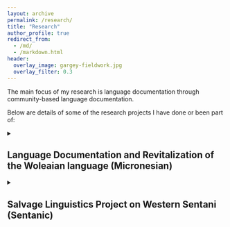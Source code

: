 ```yaml
---
layout: archive
permalink: /research/
title: "Research"
author_profile: true
redirect_from:
  - /md/
  - /markdown.html
header:
  overlay_image: gargey-fieldwork.jpg
  overlay_filter: 0.3
---
```


The main focus of my research is language documentation through community-based language documentation.

Below are details of some of the research projects I have done or been part of:

<details>
  <summary><h2>Language Documentation and Revitalization of the Woleaian language (Micronesian)</h2></summary>

  Since 2021, I have been working with the Woleaian-speaking community, both in Hawaiʻi and in Yap State on documenting their language and culture. Woleaian is a Micronesian language spoken on 7 small coral atolls in the Outer Islands of Yap State, Federated States of Micronesia (FSM), as well as in the diaspora in Guam, Hawaiʻi and the continental United States. Speaker estimates vary, but the community estimates around 2,000 Woleaian-speakers globally. The main community I have been working with is that of Eauripik atoll, the smallest of the seven, with about 70-90 inhabitants, but larger populations on Yap Main Island. A village, Gargey, on Yap Main Island was my main field site for two fieldwork trips in early 2023, and serves as a continued touchstone whenever I visit Yap for fieldwork.
  The Woleaian-speaking community has noticed a decline in the continued use and remembrance of traditional Woleaian oral and physical culture.

</details>





<details>
  <summary><h2>Salvage Linguistics Project on Western Sentani (Sentanic)</h2></summary>

  WIP

</details>

